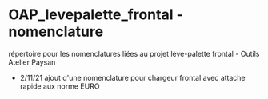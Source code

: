 # OAP_levepalette_frontal - nomenclature
 répertoire pour les nomenclatures liées au projet lève-palette frontal - Outils Atelier Paysan
 
- 2/11/21 ajout d'une nomenclature pour chargeur frontal avec attache rapide aux norme EURO
